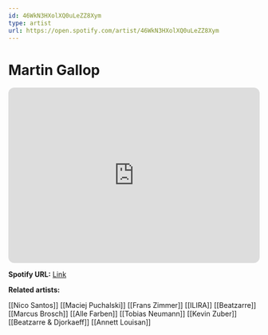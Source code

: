 ```yaml
---
id: 46WkN3HXolXQ0uLeZZ8Xym
type: artist
url: https://open.spotify.com/artist/46WkN3HXolXQ0uLeZZ8Xym
---
```

# Martin Gallop

<iframe style="border-radius:12px" src="https://open.spotify.com/embed/artist/46WkN3HXolXQ0uLeZZ8Xym" width="100%" height="352" frameBorder="0" allowfullscreen="" allow="autoplay; clipboard-write; encrypted-media; fullscreen; picture-in-picture" loading="lazy"></iframe>

**Spotify URL:** [Link](https://open.spotify.com/artist/46WkN3HXolXQ0uLeZZ8Xym)

**Related artists:**

[[Nico Santos]]
[[Maciej Puchalski]]
[[Frans Zimmer]]
[[ILIRA]]
[[Beatzarre]]
[[Marcus Brosch]]
[[Alle Farben]]
[[Tobias Neumann]]
[[Kevin Zuber]]
[[Beatzarre & Djorkaeff]]
[[Annett Louisan]]
